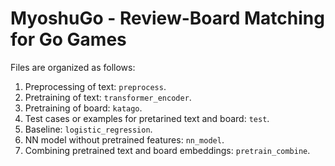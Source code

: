 # MyoshuGo - Review-Board Matching for Go Games

Files are organized as follows:
1. Preprocessing of text: `preprocess`.
2. Pretraining of text: `transformer_encoder`.
3. Pretraining of board: `katago`.
4. Test cases or examples for pretarined text and board: `test`.
5. Baseline: `logistic_regression`.
6. NN model without pretrained features: `nn_model`.
7. Combining pretrained text and board embeddings: `pretrain_combine`. 
